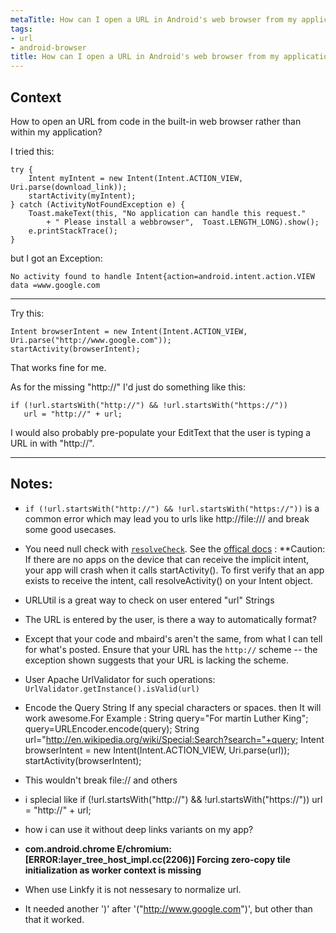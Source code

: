 ```yaml
---
metaTitle: How can I open a URL in Android's web browser from my application
tags:
- url
- android-browser
title: How can I open a URL in Android's web browser from my application
---
```


## Context

How to open an URL from code in the built-in web browser rather than within my application?


I tried this: 



```
try {
    Intent myIntent = new Intent(Intent.ACTION_VIEW, Uri.parse(download_link));
    startActivity(myIntent);
} catch (ActivityNotFoundException e) {
    Toast.makeText(this, "No application can handle this request."
        + " Please install a webbrowser",  Toast.LENGTH_LONG).show();
    e.printStackTrace();
}

```

but I got an Exception:



```
No activity found to handle Intent{action=android.intent.action.VIEW data =www.google.com

```


---

Try this:



```
Intent browserIntent = new Intent(Intent.ACTION_VIEW, Uri.parse("http://www.google.com"));
startActivity(browserIntent);

```

That works fine for me.


As for the missing "http://" I'd just do something like this:



```
if (!url.startsWith("http://") && !url.startsWith("https://"))
   url = "http://" + url;

```

I would also probably pre-populate your EditText that the user is typing a URL in with "http://".



---

## Notes:

- `if (!url.startsWith("http://") && !url.startsWith("https://"))` is a common error which may lead you to urls like http://file:/// and break some good usecases.


- You need null check with [`resolveCheck`](https://developer.android.com/intl/ja/reference/android/content/Intent.html#resolveActivity(android.content.pm.PackageManager)). See the [offical docs](https://developer.android.com/intl/ja/guide/components/intents-common.html) : **Caution: If there are no apps on the device that can receive the implicit intent, your app will crash when it calls startActivity(). To first verify that an app exists to receive the intent, call resolveActivity() on your Intent object.


- URLUtil is a great way to check on user entered "url" Strings


- The URL is entered by the user, is there a way to automatically format?


- Except that your code and mbaird's aren't the same, from what I can tell for what's posted. Ensure that your URL has the `http://` scheme -- the exception shown suggests that your URL is lacking the scheme.


- User Apache UrlValidator for such operations: `UrlValidator.getInstance().isValid(url)`


- Encode the Query String 
 If any special characters or spaces. then It will work awesome.For Example :
 String query="For martin Luther King";
 query=URLEncoder.encode(query);
 String url="http://en.wikipedia.org/wiki/Special:Search?search="+query;
 Intent browserIntent = new Intent(Intent.ACTION\_VIEW, Uri.parse(url));
 startActivity(browserIntent);


- This wouldn't break file:// and others


- i splecial like if (!url.startsWith("http://") && !url.startsWith("https://"))
 url = "http://" + url;


- how i can use it without deep links variants on my app?


- **com.android.chrome E/chromium: [ERROR:layer\_tree\_host\_impl.cc(2206)] Forcing zero-copy tile initialization as worker context is missing**


- When use Linkfy it is not nessesary to normalize url.


- It needed another ')' after '("http://www.google.com")', but other than that it worked.


